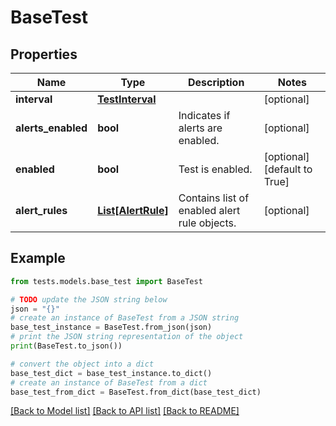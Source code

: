 # BaseTest


## Properties

Name | Type | Description | Notes
------------ | ------------- | ------------- | -------------
**interval** | [**TestInterval**](TestInterval.md) |  | [optional] 
**alerts_enabled** | **bool** | Indicates if alerts are enabled. | [optional] 
**enabled** | **bool** | Test is enabled. | [optional] [default to True]
**alert_rules** | [**List[AlertRule]**](AlertRule.md) | Contains list of enabled alert rule objects. | [optional] 

## Example

```python
from tests.models.base_test import BaseTest

# TODO update the JSON string below
json = "{}"
# create an instance of BaseTest from a JSON string
base_test_instance = BaseTest.from_json(json)
# print the JSON string representation of the object
print(BaseTest.to_json())

# convert the object into a dict
base_test_dict = base_test_instance.to_dict()
# create an instance of BaseTest from a dict
base_test_from_dict = BaseTest.from_dict(base_test_dict)
```
[[Back to Model list]](../README.md#documentation-for-models) [[Back to API list]](../README.md#documentation-for-api-endpoints) [[Back to README]](../README.md)



